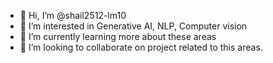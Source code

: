 - 👋 Hi, I’m @shail2512-lm10
- 👀 I’m interested in Generative AI, NLP, Computer vision
- 🌱 I’m currently learning more about these areas
- 💞️ I’m looking to collaborate on project related to this areas.

<!---
shail2512-lm10/shail2512-lm10 is a ✨ special ✨ repository because its `README.md` (this file) appears on your GitHub profile.
You can click the Preview link to take a look at your changes.
--->
